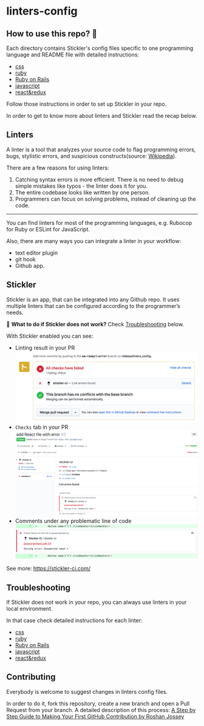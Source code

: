 # linters-config

## How to use this repo? 🤔

Each directory contains Stickler's config files specific to one programming language and README file with detailed instructions:

- [css](./css)
- [ruby](./ruby)
- [Ruby on Rails](./ror)
- [javascript](./javascript)
- [react&redux](./react-redux)


Follow those instructions in order to set up Stickler in your repo.

In order to get to know more about linters and Stickler read the recap below.

## Linters

A linter is a tool that analyzes your source code to flag programming errors, bugs, stylistic errors, and suspicious constructs(source: [Wikipedia](<https://en.wikipedia.org/wiki/Lint_(software)>)).

There are a few reasons for using linters:

1. Catching syntax errors is more efficient. There is no need to debug simple mistakes like typos - the linter does it for you.
2. The entire codebase looks like written by one person.
3. Programmers can focus on solving problems, instead of cleaning up the code.

---

You can find linters for most of the programming languages, e.g. Rubocop for Ruby or ESLint for JavaScript.

Also, there are many ways you can integrate a linter in your workflow:

- text editor plugin
- git hook
- Github app.

## Stickler

Stickler is an app, that can be integrated into any Github repo. It uses multiple linters that can be configured according to the programmer’s needs.

🐛 **What to do if Stickler does not work?** Check [Troubleshooting](./#troubleshooting) below.

With Stickler enabled you can see:

- Linting result in your PR
  ![screenshot](./assets/images/result.png)
- `Checks` tab in your PR
  ![screenshot](./assets/images/checks.png)
- Comments under any problematic line of code
  ![screenshot](./assets/images/comment.png)

See more: https://stickler-ci.com/

## Troubleshooting

If Stickler does not work in your repo, you can always use linters in your local environment.

In that case check detailed instructions for each linter:

- [css](./css#troubleshooting)
- [ruby](./ruby#troubleshooting)
- [Ruby on Rails](./ror)
- [javascript](./ruby#troubleshooting)
- [react&redux](./react-redux#troubleshooting)

## Contributing

Everybody is welcome to suggest changes in linters config files.

In order to do it, fork this repository, create a new branch and open a Pull Request from your branch. A detailed description of this process: [A Step by Step Guide to Making Your First GitHub Contribution by Roshan Jossey](https://codeburst.io/a-step-by-step-guide-to-making-your-first-github-contribution-5302260a2940)
